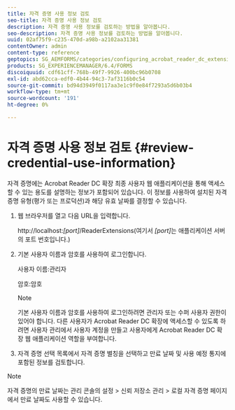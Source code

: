 ```yaml
---
title: 자격 증명 사용 정보 검토
seo-title: 자격 증명 사용 정보 검토
description: 자격 증명 사용 정보를 검토하는 방법을 알아봅니다.
seo-description: 자격 증명 사용 정보를 검토하는 방법을 알아봅니다.
uuid: 02af75f9-c235-470d-a98b-a2102aa31381
contentOwner: admin
content-type: reference
geptopics: SG_AEMFORMS/categories/configuring_acrobat_reader_dc_extensions
products: SG_EXPERIENCEMANAGER/6.4/FORMS
discoiquuid: cdf61cff-768b-49f7-9926-400bc96b0708
exl-id: abd62cca-edf0-4b44-94c3-7af3116b0c54
source-git-commit: bd94d3949f0117aa3e1c9f0e84f7293a5d6b03b4
workflow-type: tm+mt
source-wordcount: '191'
ht-degree: 0%

---
```


# 자격 증명 사용 정보 검토 {#review-credential-use-information}

자격 증명에는 Acrobat Reader DC 확장 최종 사용자 웹 애플리케이션을 통해 액세스할 수 있는 용도를 설명하는 정보가 포함되어 있습니다. 이 정보를 사용하여 설치된 자격 증명 유형(평가 또는 프로덕션)과 해당 유효 날짜를 결정할 수 있습니다.

1. 웹 브라우저를 열고 다음 URL을 입력합니다.

   http://localhost:*[port]*/ReaderExtensions(여기서 *[port]*&#x200B;는 애플리케이션 서버의 포트 번호입니다.)

1. 기본 사용자 이름과 암호를 사용하여 로그인합니다.

   사용자 이름:관리자

   암호:암호

   >[!NOTE]
   >
   >기본 사용자 이름과 암호를 사용하여 로그인하려면 관리자 또는 수퍼 사용자 권한이 있어야 합니다. 다른 사용자가 Acrobat Reader DC 확장에 액세스할 수 있도록 하려면 사용자 관리에서 사용자 계정을 만들고 사용자에게 Acrobat Reader DC 확장 웹 애플리케이션 역할을 부여합니다.

1. 자격 증명 선택 목록에서 자격 증명 별칭을 선택하고 만료 날짜 및 사용 예정 통지에 포함된 정보를 검토합니다.

>[!NOTE]
>
>자격 증명의 만료 날짜는 관리 콘솔의 설정 > 신뢰 저장소 관리 > 로컬 자격 증명 페이지에서 만료 날짜도 사용할 수 있습니다.
